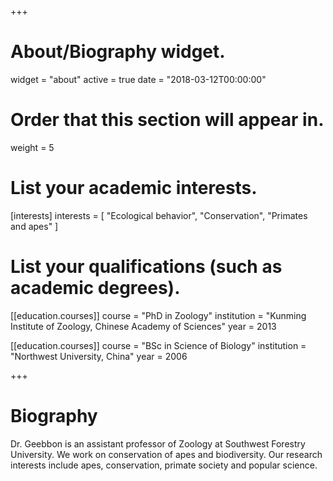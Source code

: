 +++
# About/Biography widget.
widget = "about"
active = true
date = "2018-03-12T00:00:00"

# Order that this section will appear in.
weight = 5

# List your academic interests.
[interests]
  interests = [
    "Ecological behavior",
    "Conservation",
    "Primates and apes"
  ]

# List your qualifications (such as academic degrees).
[[education.courses]]
  course = "PhD in Zoology"
  institution = "Kunming Institute of Zoology, Chinese Academy of Sciences"
  year = 2013


[[education.courses]]
  course = "BSc in Science of Biology"
  institution = "Northwest University, China"
  year = 2006
 
+++

# Biography

Dr. Geebbon is an assistant professor of Zoology at Southwest Forestry University. We work on conservation of apes and biodiversity. Our research interests include apes, conservation, primate society and popular science.
